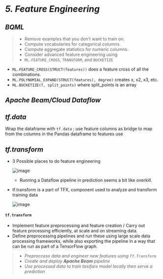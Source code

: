 # _5.	Feature Engineering_


## _BQML_
> - Remove examples that you don’t want to train on.
> - Compute vocabularies for categorical columns.
> - Compute aggregate statistics for numeric columns.
> - Consider advanced feature engineering using
> - `ML.FEATURE_CROSS`, `TRANSFORM`, and `BUCKETIZE`

- `ML.FEATURE_CROSS(STRUCT(features))` does a feature cross of all the combinations.
- `ML.POLYNOMIAL_EXPAND(STRUCT(features), degree)` creates x, x2, x3, etc.
- `ML.BUCKETIZE(f, split_points)` where split_points is an array


## _Apache Beam/Cloud Dataflow_


## _tf.data_
Wrap the dataframe with `tf.data` ; use feature columns as bridge to map from the columns in the Pandas dataframe to features use



## _tf.transform_

- 3 Possible places to do feature engineering 

   ![image](https://user-images.githubusercontent.com/79742748/145672165-3d376ce1-2176-47ff-add6-aa5cc09355ed.png)
    
    - Running a Dataflow pipeline in prediction seems a bit like overkill.

- tf.transform is a part of TFX, component used to analyze and transform training data
  
  ![image](https://user-images.githubusercontent.com/79742748/145674838-746899fb-1382-448b-9b1c-ba7cc48ee6a4.png)


#### `tf.transform` 


- Implement feature preprocessing and feature creation / Carry out feature processing efficiently, at scale and on streaming data.
- Define preprocessing pipelines and run these using large scale data processing frameworks, while also exporting the pipeline in a way that can be run as part of a TensorFlow graph.

> -   _Preproccess data and engineer new features using `Tf.Transform`_
> -   _Create and deploy **Apache Beam** pipeline_
> -   _Use processed data to train taxifare model locally then serve a prediction_
